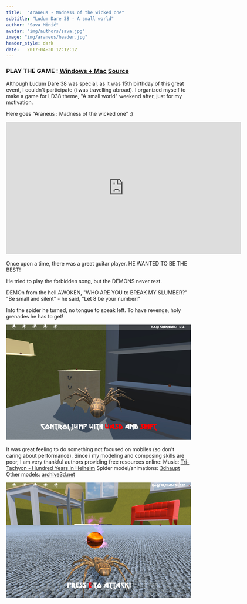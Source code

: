 ```yaml
---
title:  "Araneus - Madness of the wicked one"
subtitle: "Ludum Dare 38 - A small world"
author: "Sava Minić"
avatar: "img/authors/sava.jpg"
image: "img/araneus/header.jpg"
header_style: dark
date:   2017-04-30 12:12:12
---
```


### PLAY THE GAME : [Windows + Mac](http://gamejolt.com/games/araneus/253259)  [Source](https://github.com/SavaMinic/ld38)

Although Ludum Dare 38 was special, as it was 15th birthday of this great event, I couldn't participate (i was travelling abroad).
I organized myself to make a game for LD38 theme, "A small world" weekend after, just for my motivation.

Here goes "Araneus : Madness of the wicked one" :)

<iframe width="640" height="360" src="https://www.youtube.com/embed/9iUeeQPKHcA?rel=0" frameborder="0" allowfullscreen></iframe>

Once upon a time,
there was a great
guitar player.
HE WANTED TO BE THE BEST!

He tried to play the forbidden song,
but the DEMONS never rest.

DEMOn from the hell AWOKEN,
"WHO ARE YOU to BREAK MY SLUMBER?"
"Be small and silent" -
he said,
"Let 8 be your number!"

Into the spider he turned,
no tongue to speak left.
To have revenge,
holy grenades he has to get!

<img class="def_image" src="/img/araneus/shot1.jpg" />

It was great feeling to do something not focused on mobiles (so don't caring about performance).
Since i my modeling and composing skills are poor, I am very thankful authors providing free resources online:
Music: [Tri-Tachyon - Hundred Years in Helheim](http://freemusicarchive.org/music/Tri-Tachyon/The_Spellbreaker_EP/Hundred_Years_in_Helheim)
Spider model/animations: [3dhaupt](https://free3d.com/3d-model/spider-animated-low-poly-and-game-ready-87147.html)
Other models: [archive3d.net](https://archive3d.net)

<img class="def_image" src="/img/araneus/shot2.jpg" />